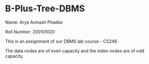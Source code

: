 # B-Plus-Tree-DBMS

Name: Arya Avinash Phadke

Roll Number: 200101020

This is an assignment of our DBMS lab course - CS246.

The data nodes are of even capacity and the index nodes are of odd capacity. 
